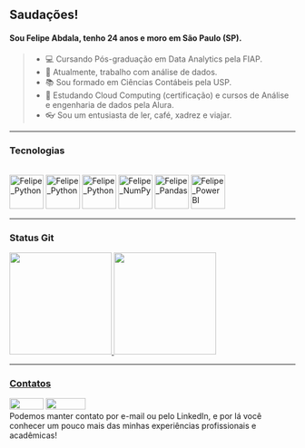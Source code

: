## Saudações!
#### Sou Felipe Abdala, tenho 24 anos e moro em São Paulo (SP).
>- 💻 Cursando Pós-graduação em Data Analytics pela FIAP.
>- 💼 Atualmente, trabalho com análise de dados.
>- 📚 Sou formado em Ciências Contábeis pela USP.
>- 🏹 Estudando Cloud Computing (certificação) e cursos de Análise e engenharia de dados pela Alura.
>- 👓 Sou um entusiasta de ler, café, xadrez e viajar.


***
### Tecnologias
<div style="display: inline_block"><br> 
  <img loading="lazy" alt="Felipe_Python" height="60" width="60" src="https://cdn.jsdelivr.net/gh/devicons/devicon@latest/icons/python/python-original.svg" />          
  <img loading="lazy" alt="Felipe_Python" height="60" width="60" src="https://cdn.jsdelivr.net/gh/devicons/devicon@latest/icons/apachespark/apachespark-original-wordmark.svg" />
  <img loading="lazy" alt="Felipe_Python" height="60" width="60" src="https://cdn.jsdelivr.net/gh/devicons/devicon@latest/icons/microsoftsqlserver/microsoftsqlserver-original-wordmark.svg" /> 
  <img loading="lazy" alt="Felipe_NumPy" height="60" width="60" src="https://devicon-website.vercel.app/api/numpy/original.svg" /> 
  <img loading="lazy" alt="Felipe_Pandas" height="60" width="60" src="https://devicon-website.vercel.app/api/pandas/original.svg" /> 
  <img loading="lazy" alt="Felipe_PowerBI" height="60" width="60" src="https://github.com/microsoft/PowerBI-Icons/blob/main/SVG/Power-BI.svg" />
</div>

___



### Status Git
<div>
  <a href="https://github.com/Felipe-Abdala">
  <img height="180cm" src="http://github-readme-stats.vercel.app/api?username=Felipe-Abdala&show_icons=true&theme=github_dark&include_all_commits=true&count_private=true"/>
  <img height="180cm" src="http://github-readme-stats.vercel.app/api/top-langs/?username=Felipe-Abdala&layout=compact&langs_count=16&theme=github_dark"/>
</div>

***
### Contatos
<div>
  <a href = "mailto:felipeabdala@outlook.com"><img loading="lazy" height="20" width="60" img src="https://img.shields.io/badge/Outlook-0078D4?style=flat&logo=microsoft-outlook&logoColor=white"></a>
  <a href = "https://www.linkedin.com/in/Felipe-Abdalai" target="_blank"><img loading="lazy" height="20" width="70" src="https://img.shields.io/badge/-LinkedIn-%230077B5?style=for-the-badge&logo=linkedin&logoColor=white" target="_blank"></a>   
</div>
Podemos manter contato por e-mail ou pelo LinkedIn, e por lá você conhecer um pouco mais das minhas experiências profissionais e acadêmicas!




